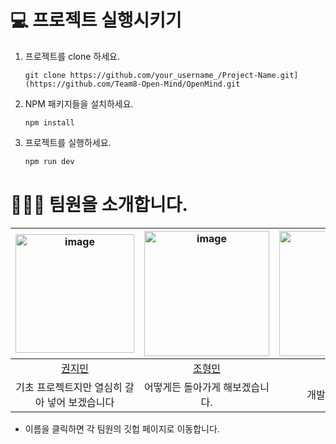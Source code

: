 # 💻 프로젝트 실행시키기
1. 프로젝트를 clone 하세요.
   ```
   git clone https://github.com/your_username_/Project-Name.git](https://github.com/Team8-Open-Mind/OpenMind.git
   ```
3. NPM 패키지들을 설치하세요.
   ```
   npm install
   ```
5. 프로젝트를 실행하세요.
   ```js
   npm run dev
   ```


# 💁🏼‍♀️ 팀원을 소개합니다.
|<img width="190" alt="image" src="https://github.com/Team8-Open-Mind/OpenMind/assets/134386378/5c39880c-cd74-4f59-8aad-fa7dbc0653ef">|<img width="200" alt="image" src="https://github.com/Team8-Open-Mind/OpenMind/assets/134386378/fbe83745-277b-438d-a71b-ab00ec233cc4">|<img width="200" alt="image" src="https://github.com/Team8-Open-Mind/OpenMind/assets/134386378/c241996c-c93d-4e50-bd0e-b9b757a350e8">| 
|:------------------------------------------------:|:---------------------------------------------:|:--------------------------------------------:|
|         [권지민](https://github.com/mingzzi96)         |       [조형민](https://github.com/Vegatality)       |      [최지희](https://github.com/jihee1103)       | 
|      기초 프로젝트지만 열심히 갈아 넣어 보겠습니다    |             어떻게든 돌아가게 해보겠습니다.             |            개발 0년차 응애.           |

* 이름을 클릭하면 각 팀원의 깃헙 페이지로 이동합니다.

